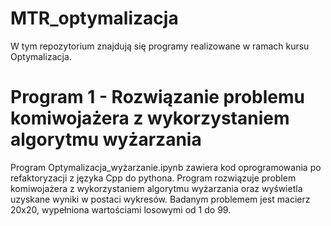 # MTR_optymalizacja

W tym repozytorium znajdują się programy realizowane w ramach kursu Optymalizacja.

# Program 1 - Rozwiązanie problemu komiwojażera z wykorzystaniem algorytmu wyżarzania

Program Optymalizacja_wyżarzanie.ipynb zawiera kod oprogramowania po refaktoryzacji z języka Cpp do pythona. Program rozwiązuje problem komiwojażera z wykorzystaniem algorytmu wyżarzania oraz wyświetla uzyskane wyniki w postaci wykresów. Badanym problemem jest macierz 20x20, wypełniona wartościami losowymi od 1 do 99.
